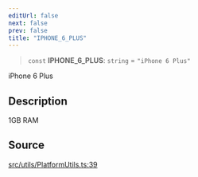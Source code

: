 ```yaml
---
editUrl: false
next: false
prev: false
title: "IPHONE_6_PLUS"
---
```


> `const` **IPHONE\_6\_PLUS**: `string` = `"iPhone 6 Plus"`

iPhone 6 Plus

## Description

1GB RAM

## Source

[src/utils/PlatformUtils.ts:39](https://github.com/relishinc/dill-pixel/blob/10f512f7f577ca5e74162827f11215b28df5ca97/src/utils/PlatformUtils.ts#L39)
